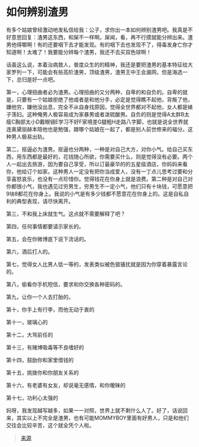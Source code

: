 # 如何辨别渣男

有多个姑娘曾经激动地发私信给我：公子，求你出一本如何辨别渣男吧。我真是不好意思回复：渣男这东西，和屎不一样啊。屎闻，看，再不行摸就能分辨出来。渣男他得嚼啊！有的还要咽下去才能发现。有的咽下去也发现不了，得毒发身亡你才知道啊！太难了！我要能分辨每个渣男，我还不去买双色球啊！

话虽这么说，本着治病救人，普度众生的的精神，我还是要把渣男的基本特征给大家罗列一下，可能会有些高阶渣男，顶级渣男，渣男王中王会漏网，但是海选一下，总归是好一点吧。

第一，心理扭曲者必为渣男。心理扭曲的又分两种，自卑的和自负的。自卑的就是，只要有一个姑娘拒绝了他或者是和他分手，必定是觉得瞧不起他，背叛了他，嫌他穷，嫌他没出息，完全不从自身找原因，觉得全世界都对不起他，女人都是婊子荡妇。这种俺男人极容易成为家暴男或者泼硫酸男。自负的则是觉得A太胖B太瘦C胸部太小D戴眼镜E学习不好F家境差G腿粗H走路八字脚，也就是说全世界就连奥黛丽赫本陪他也是勉强，跟哪个姑娘在一起了，都是别人前世修来的福分。这种男人极易出轨。

第二，抠逼必为渣男。抠逼也分两种，一种是对自己大方，对你小气。给自己买东西，用东西都是最好的，花钱随心所欲，你需要买什么，则是觉得没有必要。两个人一起出去旅游，因为要自己享受，所以订最豪华的的五星级酒店，你妈妈来看你，他给订个如家。这种男人一定没有把你当成爱人，没有一丁点儿思考过要和分享喜怒哀乐，也没有一点珍惜你。觉得钱花在你身上就是浪费。第二种是对自己对你都很小气，我也遇见过穷男生，穷男生不一定小气，他们只有十块钱，可愿意把9块8都花在你身上。我说的小气是有多少钱都不愿意花在你身上的。这是自私自利的典型表现，请尽快离开。

第三，不和我上床就生气。这点就不需要解释了吧？

第四，任何事情都要请示家长的。

第五，会在你微博底下说下流话的。

第六，酒后打人的。

第七，觉得女人比男人低一等的，发表类似被色狼骚扰就是因为你穿着暴露言论的。

第八，偷看你手机短信，要求和你交换各种密码的。

第九，让你一个人去打胎的。

第十，你手上有行李，而他无动于衷的

第十一，玻璃心的

第十二，大骂前任的

第十三，有赌博吸毒等不良嗜好的

第十四，鼓励你和家里借钱的

第十五，挑拨你和你朋友关系的

第十六，有老婆有女友，却说毫无感情，和你暧昧的

第十七，功利心太强的

妈呀，我发现越写越多，如果一一对照，世界上就不剩什么人了。好了，话说回来，其实以上不完全是渣男，也有可能MOMMYBOY里面有好男人，只是和他们交往会比较辛苦，这个就全凭个人啦。

> [来源](http://mp.weixin.qq.com/s?__biz=MzA5OTk5ODYyOA==&mid=262644980&idx=1&sn=0519e7bea6d18b8ec3a2d3abdebe5ed3&scene=1&key=af154fdc40fed003bf1fff8eb5c3863e270a4ca62fb2d2fd9f1dd6d265c1427cc7156824b979407a4d46ed7741a0d226&ascene=1&uin=Mjg5ODA4MzYyMQ%3D%3D&devicetype=webwx&version=70000001&pass_ticket=8oHpqm%2BVoO%2BqMHQtrQAByeRwcad6yEjobbJu9DDqNmSsNFwJR2jaYVxqJ4sM9Um8)



